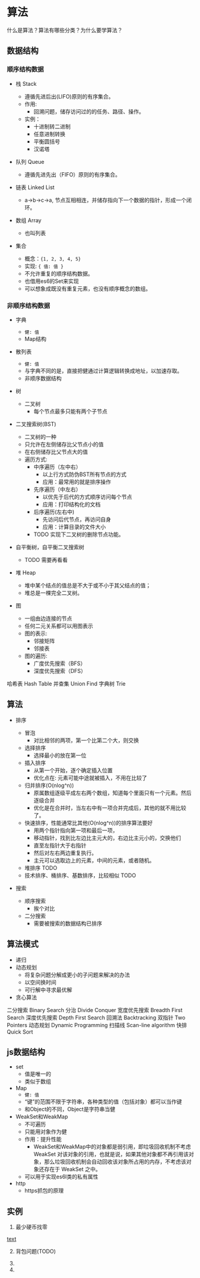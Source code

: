 # 算法

什么是算法？算法有哪些分类？为什么要学算法？

## 数据结构

### 顺序结构数据

- 栈 Stack
  - 遵循先进后出(LIFO)原则的有序集合。
  - 作用:
    - 回溯问题，储存访问过的的任务、路径、操作。
  - 实例：
    - 十进制转二进制
    - 任意进制转换
    - 平衡圆括号
    - 汉诺塔
- 队列 Queue
  - 遵循先进先出（FIFO）原则的有序集合。
- 链表 Linked List
  - a->b->c->a, 节点互相相连，并储存指向下一个数据的指针，形成一个闭环。
- 数组 Array
  - 也叫列表

- 集合
  - 概念：`{1, 2, 3, 4, 5}`
  - 实现: `{ 值: 值 }`
  - 不允许重复的顺序结构数据。
  - 也借用es6的Set来实现
  - 可以想象成既没有重复元素，也没有顺序概念的数组。

### 非顺序结构数据

- 字典
  - `健: 值`
  - Map结构
- 散列表
  - `健: 值`
  - 与字典不同的是，直接把健通过计算逻辑转换成地址，以加速存取。
  - 非顺序数据结构

- 树
  - 二叉树
    - 每个节点最多只能有两个子节点

- 二叉搜索树(BST)
  - 二叉树的一种
  - 只允许在左侧储存比父节点小的值
  - 在右侧储存比父节点大的值
  - 遍历方式:
    - 中序遍历（左中右）
      - 以上行方式防伪BST所有节点的方式
      - 应用：最常用的就是排序操作
    - 先序遍历（中左右）
      - 以优先于后代的方式顺序访问每个节点
      - 应用：打印结构化的文档
    - 后序遍历(左右中)
      - 先访问后代节点，再访问自身
      - 应用：计算目录的文件大小
    - TODO 实现下二叉树的删除节点功能。

- 自平衡树，自平衡二叉搜索树
  - TODO 需要再看看

- 堆 Heap
  - 堆中某个结点的值总是不大于或不小于其父结点的值；
  - 堆总是一棵完全二叉树。

- 图
  - 一组由边连接的节点
  - 任何二元关系都可以用图表示
  - 图的表示:
    - 邻接矩阵
    - 邻接表
  - 图的遍历:
    - 广度优先搜索（BFS）
    - 深度优先搜索（DFS）


哈希表 Hash Table
并查集 Union Find
字典树 Trie

## 算法

- 排序
  - 冒泡
    - 对比相邻的两项，第一个比第二个大，则交换
  - 选择排序
    - 选择最小的放在第一位
  - 插入排序
    - 从第一个开始，逐个确定插入位置
    - 优化点在: 元素可能中途就被插入，不用在比较了
  - 归并排序(O(nlog^n))
    - 原属数组逐级平成左右两个数组，知道每个里面只有一个元素。然后逐级合并
    - 优化是在合并时，当左右中有一项合并完成后，其他的就不用比较了。
  - 快速排序，性能通常比其他(O(nlog^n))的排序算法要好
    - 用两个指针指向第一项和最后一项，
    - 移动指针，找到比左边比主元大的，右边比主元小的，交换他们
    - 直至左指针大于右指针
    - 然后对左右两边重复执行。
    - 主元可以选取边上的元素，中间的元素，或者随机。
  - 堆排序 TODO
  - 技术排序、桶排序、基数排序，比较相似 TODO

- 搜索
  - 顺序搜索
    - 挨个对比
  - 二分搜索
    - 需要被搜索的数据结构已排序

## 算法模式

- 递归
- 动态规划
  - 将复杂问题分解成更小的子问题来解决的办法
  - 以空间换时间
  - 可行解中寻求最优解
- 贪心算法

二分搜索 Binary Search
分治 Divide Conquer
宽度优先搜索 Breadth First Search
深度优先搜索 Depth First Search
回溯法 Backtracking
双指针 Two Pointers
动态规划 Dynamic Programming
扫描线 Scan-line algorithm
快排 Quick Sort

## js数据结构

- set
  - 值是唯一的
  - 类似于数组
- Map
  - `健: 值`
  - “键”的范围不限于字符串，各种类型的值（包括对象）都可以当作键
  - 和Object的不同，Object是字符串当健
- WeakSet和WeakMap
  - 不可遍历
  - 只能用对象作为健
  - 作用：提升性能
    - WeakSet和WeakMap中的对象都是弱引用，即垃圾回收机制不考虑 WeakSet 对该对象的引用，也就是说，如果其他对象都不再引用该对象，那么垃圾回收机制会自动回收该对象所占用的内存，不考虑该对象还存在于 WeakSet 之中。
  - 可以用于实现es6l类的私有属性
- http
  - https抓包的原理

## 实例

1. 最少硬币找零

  [text](./calc.js)

2. 背包问题(TODO)

3.
4.